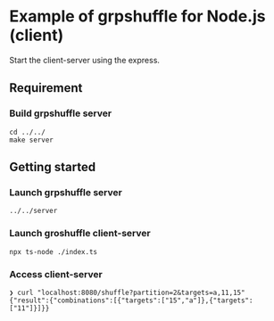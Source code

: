 # Example of grpshuffle for Node.js (client)
Start the client-server using the express.

## Requirement

### Build grpshuffle server
```
cd ../../
make server
```

## Getting started

### Launch grpshuffle server
```console
../../server
```

### Launch groshuffle client-server

```console
npx ts-node ./index.ts
```

### Access client-server
```console
❯ curl "localhost:8080/shuffle?partition=2&targets=a,11,15"
{"result":{"combinations":[{"targets":["15","a"]},{"targets":["11"]}]}}
```
